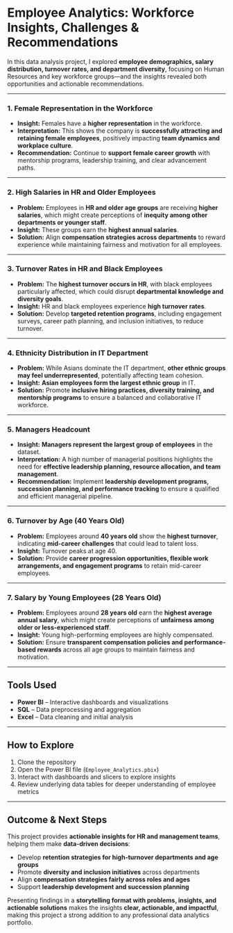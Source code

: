 # Employee Analytics: Workforce Insights, Challenges & Recommendations

In this data analysis project, I explored **employee demographics, salary distribution, turnover rates, and department diversity**, focusing on Human Resources and key workforce groups—and the insights revealed both opportunities and actionable recommendations.

---

### 1. Female Representation in the Workforce
- **Insight:** Females have a **higher representation** in the workforce.  
- **Interpretation:** This shows the company is **successfully attracting and retaining female employees**, positively impacting **team dynamics and workplace culture**.  
- **Recommendation:** Continue to **support female career growth** with mentorship programs, leadership training, and clear advancement paths.

---

### 2. High Salaries in HR and Older Employees
- **Problem:** Employees in **HR and older age groups** are receiving **higher salaries**, which might create perceptions of **inequity among other departments or younger staff**.  
- **Insight:** These groups earn the **highest annual salaries**.  
- **Solution:** Align **compensation strategies across departments** to reward experience while maintaining fairness and motivation for all employees.

---

### 3. Turnover Rates in HR and Black Employees
- **Problem:** The **highest turnover occurs in HR**, with black employees particularly affected, which could disrupt **departmental knowledge and diversity goals**.  
- **Insight:** HR and black employees experience **high turnover rates**.  
- **Solution:** Develop **targeted retention programs**, including engagement surveys, career path planning, and inclusion initiatives, to reduce turnover.

---

### 4. Ethnicity Distribution in IT Department
- **Problem:** While Asians dominate the IT department, **other ethnic groups may feel underrepresented**, potentially affecting team cohesion.  
- **Insight:** **Asian employees form the largest ethnic group** in IT.  
- **Solution:** Promote **inclusive hiring practices, diversity training, and mentorship programs** to ensure a balanced and collaborative IT workforce.

---

### 5. Managers Headcount
- **Insight:** **Managers represent the largest group of employees** in the dataset.  
- **Interpretation:** A high number of managerial positions highlights the need for **effective leadership planning, resource allocation, and team management**.  
- **Recommendation:** Implement **leadership development programs, succession planning, and performance tracking** to ensure a qualified and efficient managerial pipeline.

---

### 6. Turnover by Age (40 Years Old)
- **Problem:** Employees around **40 years old** show the **highest turnover**, indicating **mid-career challenges** that could lead to talent loss.  
- **Insight:** Turnover peaks at age 40.  
- **Solution:** Provide **career progression opportunities, flexible work arrangements, and engagement programs** to retain mid-career employees.

---

### 7. Salary by Young Employees (28 Years Old)
- **Problem:** Employees around **28 years old** earn the **highest average annual salary**, which might create perceptions of **unfairness among older or less-experienced staff**.  
- **Insight:** Young high-performing employees are highly compensated.  
- **Solution:** Ensure **transparent compensation policies and performance-based rewards** across all age groups to maintain fairness and motivation.

---

## Tools Used
- **Power BI** – Interactive dashboards and visualizations  
- **SQL** – Data preprocessing and aggregation  
- **Excel** – Data cleaning and initial analysis  

---

## How to Explore
1. Clone the repository  
2. Open the Power BI file (`Employee_Analytics.pbix`)  
3. Interact with dashboards and slicers to explore insights  
4. Review underlying data tables for deeper understanding of employee metrics

---

## Outcome & Next Steps
This project provides **actionable insights for HR and management teams**, helping them make **data-driven decisions**:  
- Develop **retention strategies for high-turnover departments and age groups**  
- Promote **diversity and inclusion initiatives** across departments  
- Align **compensation strategies fairly across roles and ages**  
- Support **leadership development and succession planning**

Presenting findings in a **storytelling format with problems, insights, and actionable solutions** makes the insights **clear, actionable, and impactful**, making this project a strong addition to any professional data analytics portfolio.

